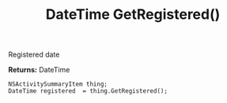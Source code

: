 ﻿---
uid: crmscript_ref_NSActivitySummaryItem_GetRegistered
title: DateTime GetRegistered()
intellisense: NSActivitySummaryItem.GetRegistered
keywords: NSActivitySummaryItem, GetRegistered
so.topic: reference
---

Registered date

**Returns:** DateTime


```crmscript
NSActivitySummaryItem thing;
DateTime registered  = thing.GetRegistered();
```


